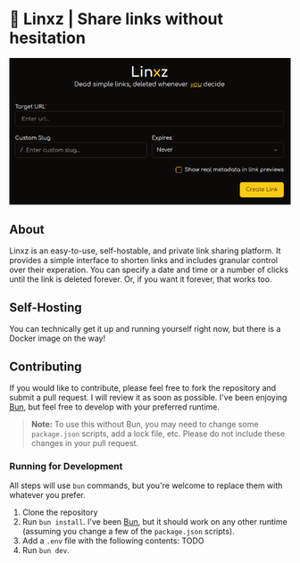 # 🔗 Linxz | Share links without hesitation

<p align="center">
    <img src="repo/preview.png" />
</p>


## About

Linxz is an easy-to-use, self-hostable, and private link sharing platform. It provides a simple interface to shorten links and includes granular control over their experation. You can specify a date and time or a number of clicks until the link is deleted forever. Or, if you want it forever, that works too.
## Self-Hosting
You can technically get it up and running yourself right now, but there is a Docker image on the way!

## Contributing
If you would like to contribute, please feel free to fork the repository and submit a pull request. I will review it as soon as possible. I've been enjoying [Bun](https://bun.sh/), but feel free to develop with your preferred runtime.

> **Note:** To use this without Bun, you may need to change some `package.json` scripts, add a lock file, etc. Please do not include these changes in your pull request.

### Running for Development

All steps will use `bun` commands, but you're welcome to replace them with whatever you prefer.

1. Clone the repository
2. Run `bun install`. I've been [Bun](https://bun.sh/), but it should work on any other runtime (assuming you change a few of the `package.json` scripts).
3. Add a `.env` file with the following contents: TODO
4. Run `bun dev`.